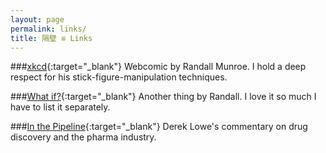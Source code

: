 ```yaml
---
layout: page
permalink: links/
title: 隔壁 ≌ Links
---
```



###[xkcd](http://www.xkcd.com){:target="_blank"}
Webcomic by Randall Munroe. I hold a deep respect for his stick-figure-manipulation techniques.

###[What if?](http://what-if.xkcd.com){:target="_blank"}
Another thing by Randall. I love it so much I have to list it separately.

###[In the Pipeline](http://blogs.sciencemag.org/pipeline/){:target="_blank"}
Derek Lowe's commentary on drug discovery and the pharma industry.

